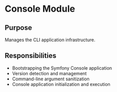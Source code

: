 # Console Module

## Purpose
Manages the CLI application infrastructure.

## Responsibilities
- Bootstrapping the Symfony Console application
- Version detection and management
- Command-line argument sanitization
- Console application initialization and execution
